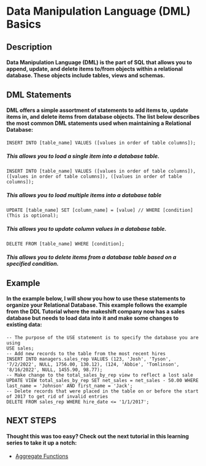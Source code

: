 # Data Manipulation Language (DML) Basics
## Description
#### Data Manipulation Language (DML) is the part of SQL that allows you to append, update, and delete items to/from objects within a relational database. These objects include tables, views and schemas.
## DML Statements
#### DML offers a simple assortment of statements to add items to, update items in, and delete items from database objects. The list below describes the most common DML statements used when maintaining a Relational Database:
`INSERT INTO [table_name] VALUES ([values in order of table columns]);`
##### This allows you to load a single item into a database table.
`INSERT INTO [table_name] VALUES ([values in order of table columns]), ([values in order of table columns]), ([values in order of table columns]);`
##### This allows you to load multiple items into a database table
`UPDATE [table_name] SET [column_name] = [value] // WHERE [condition] (This is optional);`
##### This allows you to update column values in a database table.
`DELETE FROM [table_name] WHERE [condition];`
##### This allows you to delete items from a database table based on a specified condition.
## Example
#### In the example below, I will show you how to use these statements to organize your Relational Database. This example follows the example from the DDL Tutorial where the makeshift company now has a sales database but needs to load data into it and make some changes to existing data:
    -- The purpose of the USE statement is to specify the database you are using
    USE sales;
    -- Add new records to the table from the most recent hires
    INSERT INTO managers.sales_rep VALUES (123, 'Josh', 'Tyson', '7/2/2022', NULL, 1756.00, 130.12), (124, 'Abbie', 'Tomlinson', '8/16/2022', NULL, 1455.90, 98.77);
    -- Make change to the total_sales_by_rep view to reflect a lost sale
    UPDATE VIEW total_sales_by_rep SET net_sales = net_sales - 50.00 WHERE last_name = 'Johnson' AND first_name = 'Jack';
    -- Delete records that were placed in the table on or before the start of 2017 to get rid of invalid entries
    DELETE FROM sales_rep WHERE hire_date <= '1/1/2017';
## NEXT STEPS
#### Thought this was too easy? Check out the next tutorial in this learning series to take it up a notch:
- [Aggregate Functions](https://github.com/uvudataclub2022/UVU-2022-2023/blob/Data-Analytics/Relational%20Databases%20(SQL)/Tutorials/SQL/Aggregate%20Functions.md)

